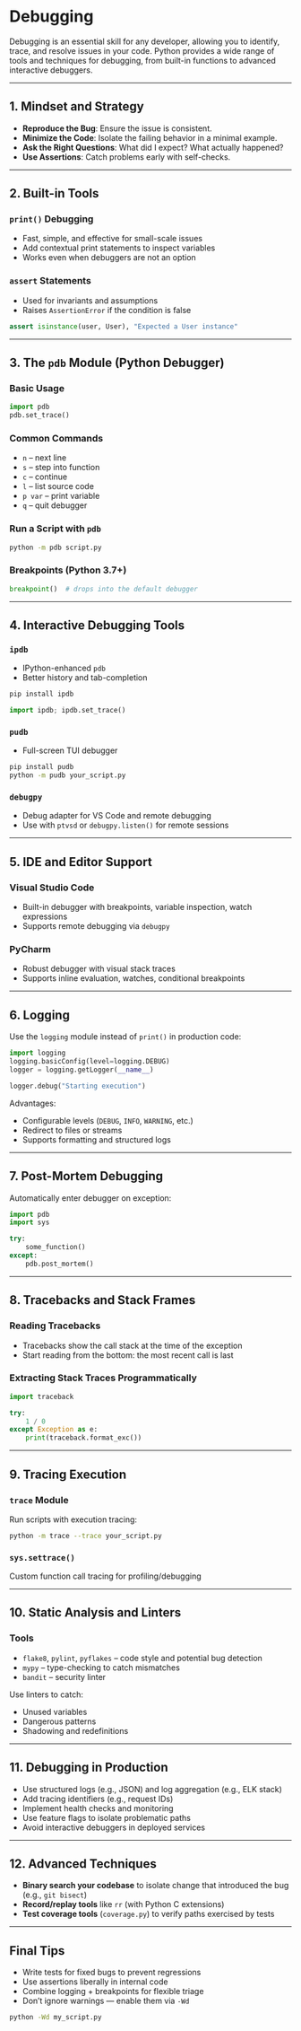 # Debugging

Debugging is an essential skill for any developer, allowing you to identify, trace, and resolve issues in your code. Python provides a wide range of tools and techniques for debugging, from built-in functions to advanced interactive debuggers.

---

## 1. Mindset and Strategy

* **Reproduce the Bug**: Ensure the issue is consistent.
* **Minimize the Code**: Isolate the failing behavior in a minimal example.
* **Ask the Right Questions**: What did I expect? What actually happened?
* **Use Assertions**: Catch problems early with self-checks.

---

## 2. Built-in Tools

### `print()` Debugging

* Fast, simple, and effective for small-scale issues
* Add contextual print statements to inspect variables
* Works even when debuggers are not an option

### `assert` Statements

* Used for invariants and assumptions
* Raises `AssertionError` if the condition is false

```python
assert isinstance(user, User), "Expected a User instance"
```

---

## 3. The `pdb` Module (Python Debugger)

### Basic Usage

```python
import pdb
pdb.set_trace()
```

### Common Commands

* `n` – next line
* `s` – step into function
* `c` – continue
* `l` – list source code
* `p var` – print variable
* `q` – quit debugger

### Run a Script with `pdb`

```bash
python -m pdb script.py
```

### Breakpoints (Python 3.7+)

```python
breakpoint()  # drops into the default debugger
```

---

## 4. Interactive Debugging Tools

### `ipdb`

* IPython-enhanced `pdb`
* Better history and tab-completion

```bash
pip install ipdb
```

```python
import ipdb; ipdb.set_trace()
```

### `pudb`

* Full-screen TUI debugger

```bash
pip install pudb
python -m pudb your_script.py
```

### `debugpy`

* Debug adapter for VS Code and remote debugging
* Use with `ptvsd` or `debugpy.listen()` for remote sessions

---

## 5. IDE and Editor Support

### Visual Studio Code

* Built-in debugger with breakpoints, variable inspection, watch expressions
* Supports remote debugging via `debugpy`

### PyCharm

* Robust debugger with visual stack traces
* Supports inline evaluation, watches, conditional breakpoints

---

## 6. Logging

Use the `logging` module instead of `print()` in production code:

```python
import logging
logging.basicConfig(level=logging.DEBUG)
logger = logging.getLogger(__name__)

logger.debug("Starting execution")
```

Advantages:

* Configurable levels (`DEBUG`, `INFO`, `WARNING`, etc.)
* Redirect to files or streams
* Supports formatting and structured logs

---

## 7. Post-Mortem Debugging

Automatically enter debugger on exception:

```python
import pdb
import sys

try:
    some_function()
except:
    pdb.post_mortem()
```

---

## 8. Tracebacks and Stack Frames

### Reading Tracebacks

* Tracebacks show the call stack at the time of the exception
* Start reading from the bottom: the most recent call is last

### Extracting Stack Traces Programmatically

```python
import traceback

try:
    1 / 0
except Exception as e:
    print(traceback.format_exc())
```

---

## 9. Tracing Execution

### `trace` Module

Run scripts with execution tracing:

```bash
python -m trace --trace your_script.py
```

### `sys.settrace()`

Custom function call tracing for profiling/debugging

---

## 10. Static Analysis and Linters

### Tools

* `flake8`, `pylint`, `pyflakes` – code style and potential bug detection
* `mypy` – type-checking to catch mismatches
* `bandit` – security linter

Use linters to catch:

* Unused variables
* Dangerous patterns
* Shadowing and redefinitions

---

## 11. Debugging in Production

* Use structured logs (e.g., JSON) and log aggregation (e.g., ELK stack)
* Add tracing identifiers (e.g., request IDs)
* Implement health checks and monitoring
* Use feature flags to isolate problematic paths
* Avoid interactive debuggers in deployed services

---

## 12. Advanced Techniques

* **Binary search your codebase** to isolate change that introduced the bug (e.g., `git bisect`)
* **Record/replay tools** like `rr` (with Python C extensions)
* **Test coverage tools** (`coverage.py`) to verify paths exercised by tests

---

## Final Tips

* Write tests for fixed bugs to prevent regressions
* Use assertions liberally in internal code
* Combine logging + breakpoints for flexible triage
* Don’t ignore warnings — enable them via `-Wd`

```bash
python -Wd my_script.py
```

